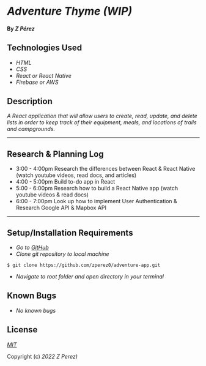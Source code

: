 # _Adventure Thyme (WIP)_

#### By _**Z Pérez**_

## Technologies Used
* _HTML_
* _CSS_
* _React or React Native_
* _Firebase or AWS_

## Description

_A React application that will allow users to create, read, update, and delete  lists in order to keep track of their equipment, meals, and locations of trails and campgrounds._
___

## Research & Planning Log
* 3:00 - 4:00pm Research the differences between React & React Native
(watch youtube videos, read docs, and articles)
* 4:00 - 5:00pm Build to-do app in React
* 5:00 - 6:00pm Research how to build a React Native app
(watch youtube videos & read docs)
* 6:00 - 7:00pm Look up how to implement User Authentication & Research Google API & Mapbox API
___

## Setup/Installation Requirements

* _Go to [GitHub](https://github.com/zperez0/adventure-app.git)_
* _Clone git repository to local machine_
```
$ git clone https://github.com/zperez0/adventure-app.git
```
* _Navigate to root folder and open directory in your terminal_

## Known Bugs

* _No known bugs_

## License

_[MIT](https://en.wikipedia.org/wiki/MIT_License)_

Copyright (c) _2022_ _Z Perez)_

